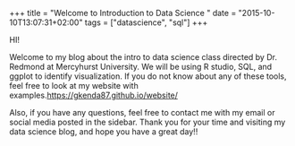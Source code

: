 +++
title = "Welcome to Introduction to Data Science "
date = "2015-10-10T13:07:31+02:00"
tags = ["datascience", "sql"]
+++


HI!

Welcome to my blog about the intro to data science class directed by Dr. Redmond at Mercyhurst University. We will be using R studio, SQL, and ggplot to identify visualization.  If you do not know about any of these tools, feel free to look at my website with examples.https://gkenda87.github.io/website/ 

Also, if you have any questions, feel free to contact me with my email or social media posted in the sidebar. Thank you for your time and visiting my data science blog, and hope you have a great day!! 






